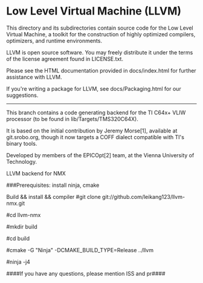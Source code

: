 Low Level Virtual Machine (LLVM)
================================

This directory and its subdirectories contain source code for the Low Level
Virtual Machine, a toolkit for the construction of highly optimized compilers,
optimizers, and runtime environments.

LLVM is open source software. You may freely distribute it under the terms of
the license agreement found in LICENSE.txt.

Please see the HTML documentation provided in docs/index.html for further
assistance with LLVM.

If you're writing a package for LLVM, see docs/Packaging.html for our
suggestions.

--------------------------------

This branch contains a code generating backend for the TI C64x+ VLIW processor
(to be found in lib/Targets/TMS320C64X).

It is based on the initial contribution by Jeremy Morse[1], available at
git.srobo.org, though it now targets a COFF dialect compatible with TI's binary
tools.

Developed by members of the EPICOpt[2] team, at the Vienna University of
Technology.


LLVM backend for NMX 

###Prerequisites: install ninja, cmake

Build && install && compiler 
#git clone git://github.com/leikang123/llvm-nmx.git 

#cd llvm-nmx

#mkdir build

#cd build

#cmake -G "Ninja" -DCMAKE_BUILD_TYPE=Release ../llvm

#ninja -j4


####If you have any questions, please mention ISS and pr####
